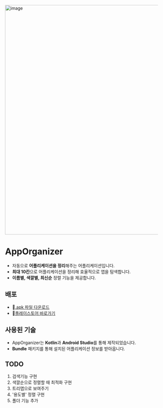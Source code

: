 <img width="757" alt="image" src="https://github.com/rimgosu/AppOrganizer/assets/120752098/2fadfbdf-903c-415b-9861-84abe587c393">

# AppOrganizer
- 자동으로 **어플리케이션을 정리**해주는 어플리케이션입니다.
- **최대 10칸**으로 어플리케이션을 정리해 효율적으로 앱을 탐색합니다.
- **이름별, 색깔별, 최신순** 정렬 기능을 제공합니다.

## 배포
- 📲[.apk 파일 다운로드](https://github.com/rimgosu/AppOrganizer/blob/master/apptest2/app/release/app-release.apk)
- 🛒[플레이스토어 바로가기](https://play.google.com/store/apps/details?id=com.AppOrganizerFinalizer.apptest2)

## 사용된 기술
- AppOrganizer는 **Kotlin**과 **Android Studio**를 통해 제작되었습니다.
- **Bundle** 패키지를 통해 설치된 어플리케이션 정보를 받아옵니다.

## TODO
1. 검색기능 구현
2. 색깔순으로 정렬할 때 최적화 구현
3. 트리맵으로 보여주기
4. '용도별' 정렬 구현
5. 폴더 기능 추가
